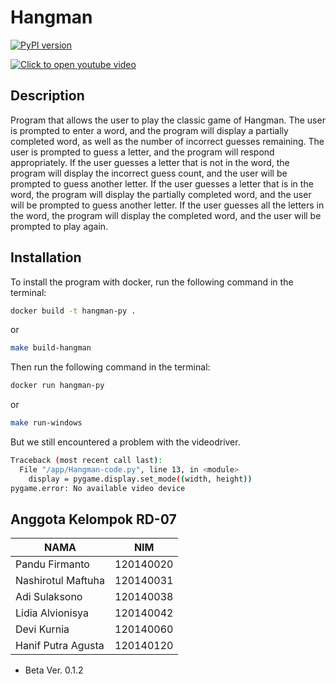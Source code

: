 # Hangman 
[![PyPI version](https://badge.fury.io/py/pygame.svg)](https://badge.fury.io/py/pygame)

[![Click to open youtube video](Thumbnail.gif)](https://youtu.be/9u2yUmBjJmc)

## Description
Program that allows the user to play the classic game of Hangman. The user is prompted to enter a word, and the program will display a partially completed word, as well as the number of incorrect guesses remaining. The user is prompted to guess a letter, and the program will respond appropriately. If the user guesses a letter that is not in the word, the program will display the incorrect guess count, and the user will be prompted to guess another letter. If the user guesses a letter that is in the word, the program will display the partially completed word, and the user will be prompted to guess another letter. If the user guesses all the letters in the word, the program will display the completed word, and the user will be prompted to play again.

## Installation
To install the program with docker, run the following command in the terminal:
```bash
docker build -t hangman-py .
```
or
```bash
make build-hangman
```
Then run the following command in the terminal:
```bash
docker run hangman-py
```
or
```bash
make run-windows
```
But we still encountered a problem with the videodriver.
```bash
Traceback (most recent call last):
  File "/app/Hangman-code.py", line 13, in <module>
    display = pygame.display.set_mode((width, height))
pygame.error: No available video device
```
## Anggota Kelompok RD-07
|        NAMA         |     NIM    |
| ------------------- | ---------- |
| Pandu Firmanto      | 120140020  |
| Nashirotul Maftuha  | 120140031  |
| Adi Sulaksono       | 120140038  |
| Lidia Alvionisya    | 120140042  |
| Devi Kurnia         | 120140060  |
| Hanif Putra Agusta  | 120140120  |

- Beta Ver. 0.1.2